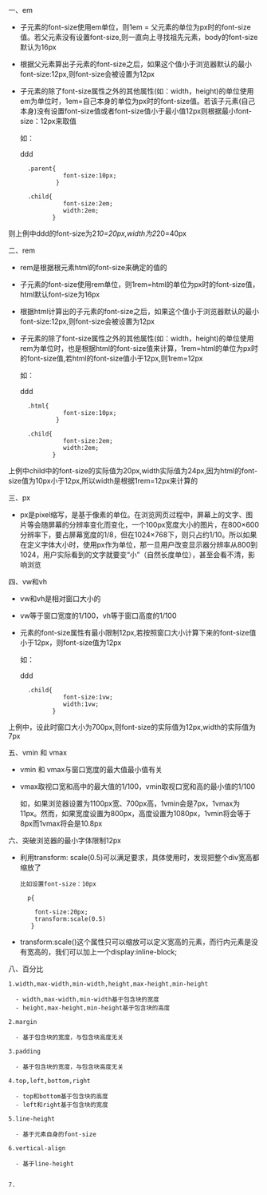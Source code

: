 一、em

* 子元素的font-size使用em单位，则1em = 父元素的单位为px时的font-size值。若父元素没有设置font-size,则一直向上寻找祖先元素，body的font-size默认为16px
* 根据父元素算出子元素的font-size之后，如果这个值小于浏览器默认的最小font-size:12px,则font-size会被设置为12px
* 子元素的除了font-size属性之外的其他属性(如：width，height)的单位使用em为单位时，1em=自己本身的单位为px时的font-size值。若该子元素(自己本身)没有设置font-size值或者font-size值小于最小值12px则根据最小font-size：12px来取值

	如：<div class='parent'>
	          <div class='child'>ddd</div>
	    </div>

	 	.parent{
	              font-size:10px;
	            }
	
	    .child{
	              font-size:2em;
	              width:2em;
	           }

则上例中ddd的font-size为2*10=20px,width为2*20=40px

二、rem

* rem是根据根元素html的font-size来确定的值的
* 子元素的font-size使用rem单位，则1rem=html的单位为px时的font-size值，html默认font-size为16px
* 根据html计算出的子元素的font-size之后，如果这个值小于浏览器默认的最小font-size:12px,则font-size会被设置为12px
* 子元素的除了font-size属性之外的其他属性(如：width，height)的单位使用rem为单位时，也是根据html的font-size值来计算，1rem=html的单位为px时的font-size值,若html的font-size值小于12px,则1rem=12px

	如：<div class='parent'>
	          <div class='child'>ddd</div>
	    </div>

	 	.html{
	              font-size:10px;
	            }
	
	    .child{
	              font-size:2em;
	              width:2em;
	           }

上例中child中的font-size的实际值为20px,width实际值为24px,因为html的font-size值为10px小于12px,所以width是根据1rem=12px来计算的

三、px

* px是pixel缩写，是基于像素的单位。在浏览网页过程中，屏幕上的文字、图片等会随屏幕的分辨率变化而变化，一个100px宽度大小的图片，在800×600分辨率下，要占屏幕宽度的1/8，但在1024×768下，则只占约1/10。所以如果在定义字体大小时，使用px作为单位，那一旦用户改变显示器分辨率从800到1024，用户实际看到的文字就要变“小”（自然长度单位），甚至会看不清，影响浏览

四、vw和vh

* vw和vh是相对窗口大小的
* vw等于窗口宽度的1/100，vh等于窗口高度的1/100
* 元素的font-size属性有最小限制12px,若按照窗口大小计算下来的font-size值小于12px，则font-size值为12px

     如：<div class='parent'>
	          <div class='child'>ddd</div>
	    </div>
	
	    .child{
	              font-size:1vw;
	              width:1vw;
	           }


上例中，设此时窗口大小为700px,则font-size的实际值为12px,width的实际值为7px

五、vmin 和 vmax

* vmin 和 vmax与窗口宽度的最大值最小值有关
* vmax取视口宽和高中的最大值的1/100，vmin取视口宽和高的最小值的1/100

    如，如果浏览器设置为1100px宽、700px高，1vmin会是7px，1vmax为11px。然而，如果宽度设置为800px，高度设置为1080px，1vmin将会等于8px而1vmax将会是10.8px

六、突破浏览器的最小字体限制12px

   - 利用transform: scale(0.5)可以满足要求，具体使用时，发现把整个div宽高都缩放了

         比如设置font-size：10px

           p{

             font-size:20px;
             transform:scale(0.5)
            }
   - transform:scale()这个属性只可以缩放可以定义宽高的元素，而行内元素是没有宽高的，我们可以加上一个display:inline-block;

八、百分比

    1.width,max-width,min-width,height,max-height,min-height

      - width,max-width,min-width基于包含块的宽度
      - height,max-height,min-height基于包含块的高度

    2.margin

      - 基于包含块的宽度，与包含块高度无关

    3.padding

      - 基于包含块的宽度，与包含块高度无关
  
    4.top,left,bottom,right

      - top和bottom基于包含块的高度
      - left和right基于包含块的宽度

    5.line-height

      - 基于元素自身的font-size

    6.vertical-align
 
      - 基于line-height


    7.